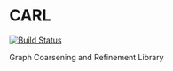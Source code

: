 # CARL

[![Build Status](https://travis-ci.org/ScottKolo/CARL.svg?branch=master)](https://travis-ci.org/ScottKolo/CARL)

Graph Coarsening and Refinement Library
